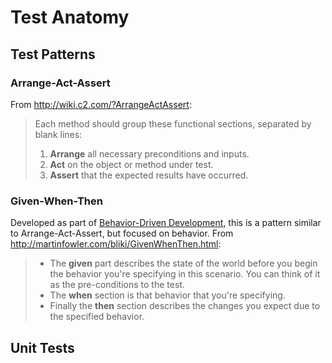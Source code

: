 # Test Anatomy
## Test Patterns
### Arrange-Act-Assert
From http://wiki.c2.com/?ArrangeActAssert:
> Each method should group these functional sections, separated by blank lines:
>  1. **Arrange** all necessary preconditions and inputs.
>  2. **Act** on the object or method under test.
>  3. **Assert** that the expected results have occurred.

### Given-When-Then
Developed as part of [Behavior-Driven Development](http://dannorth.net/introducing-bdd/), this is a pattern similar to Arrange-Act-Assert, but focused on behavior.
From http://martinfowler.com/bliki/GivenWhenThen.html:
> - The **given** part describes the state of the world before you begin the behavior you're specifying in this scenario. You can think of it as the pre-conditions to the test.
> - The **when** section is that behavior that you're specifying.
> - Finally the **then** section describes the changes you expect due to the specified behavior.

## Unit Tests